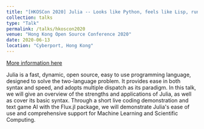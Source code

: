 ```yaml
---
title: "[HKOSCon 2020] Julia -- Looks like Python, feels like Lisp, runs like C/Fortran"
collection: talks
type: "Talk"
permalink: /talks/hkoscon2020
venue: "Hong Kong Open Source Conference 2020"
date: 2020-06-13
location: "Cyberport, Hong Kong"
---
```


[More information here](https://hkoscon.org/2020/topics/julia-looks-python-feels-lisp-runs-cfortran)

Julia is a fast, dynamic, open source, easy to use programming language, designed to solve the two-language problem. It provides ease in both syntax and speed, and adopts multiple dispatch as its paradigm. In this talk, we will give an overview of the strengths and applications of Julia, as well as cover its basic syntax. Through a short live coding demonstration and text game AI with the Flux.jl package, we will demonstrate Julia's ease of use and comprehensive support for Machine Learning and Scientific Computing.
